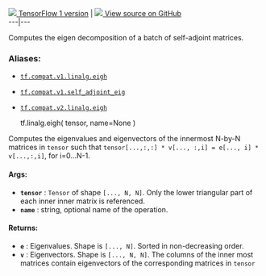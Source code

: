 [ ![](https://tensorflow.google.cn/images/tf_logo_32px.png) TensorFlow 1
version](/versions/r1.15/api_docs/python/tf/linalg/eigh) |  [
![](https://tensorflow.google.cn/images/GitHub-Mark-32px.png) View source on
GitHub
](https://github.com/tensorflow/tensorflow/blob/r2.0/tensorflow/python/ops/linalg_ops.py#L309-L329)  
---|---  
  
Computes the eigen decomposition of a batch of self-adjoint matrices.

### Aliases:

  * [`tf.compat.v1.linalg.eigh`](/api_docs/python/tf/linalg/eigh)
  * [`tf.compat.v1.self_adjoint_eig`](/api_docs/python/tf/linalg/eigh)
  * [`tf.compat.v2.linalg.eigh`](/api_docs/python/tf/linalg/eigh)

    
    
    tf.linalg.eigh(
        tensor,
        name=None
    )
    

Computes the eigenvalues and eigenvectors of the innermost N-by-N matrices in
`tensor` such that `tensor[...,:,:] * v[..., :,i] = e[..., i] * v[...,:,i]`,
for i=0...N-1.

#### Args:

  * **`tensor`** : `Tensor` of shape `[..., N, N]`. Only the lower triangular part of each inner inner matrix is referenced.
  * **`name`** : string, optional name of the operation.

#### Returns:

  * **`e`** : Eigenvalues. Shape is `[..., N]`. Sorted in non-decreasing order.
  * **`v`** : Eigenvectors. Shape is `[..., N, N]`. The columns of the inner most matrices contain eigenvectors of the corresponding matrices in `tensor`

